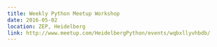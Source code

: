 ```yaml
---
title: Weekly Python Meetup Workshop
date: 2016-05-02
location: ZEP, Heidelberg
link: http://www.meetup.com/HeidelbergPython/events/wqbxllyvhbdb/
---
```

